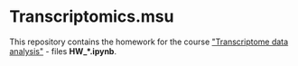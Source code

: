 # Transcriptomics.msu

This repository contains the homework for the course <a href="https://intellect-foundation.ru/programms/electives/analiz-transkriptomnyix-dannyix/">"Transcriptome data analysis"</a> - files <b>HW_*.ipynb</b>.
